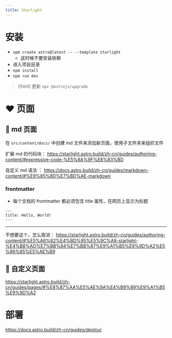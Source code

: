 ```yaml
---
title: Starlight
---
```


# 安装
- `npm create astro@latest -- --template starlight` 
	- 这时候不要安装依赖
- 进入项目目录
- `npm install` 
- `npm run dev` 

>[!hint] 更新 `npx @astrojs/upgrade` 

# ❤️ 页面
## 💛 md 页面
在 `src/content/docs/` 中创建 md 文件来添加新页面，使用子文件夹来组织文件

扩展 md 的代码块： https://starlight.astro.build/zh-cn/guides/authoring-content/#expressive-code-%E5%8A%9F%E8%83%BD

自定义 md 语法 ： https://docs.astro.build/zh-cn/guides/markdown-content/#%E9%85%8D%E7%BD%AE-markdown


### frontmatter
- 每个文档的 frontmatter 都必须包含 title 属性，在网页上显示为标题

```
---
title: Hello, World!
---
```

---

不想要这个，怎么取消： https://starlight.astro.build/zh-cn/guides/authoring-content/#%E5%A6%82%E4%BD%95%E5%9C%A8-starlight-%E4%B8%AD%E7%BB%84%E7%BB%87%E9%A1%B5%E9%9D%A2%E5%86%85%E5%AE%B9        




## 💛 自定义页面
https://starlight.astro.build/zh-cn/guides/pages/#%E8%87%AA%E5%AE%9A%E4%B9%89%E9%A1%B5%E9%9D%A2





# 部署
https://docs.astro.build/zh-cn/guides/deploy/


